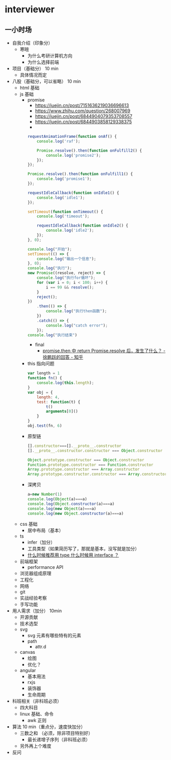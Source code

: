 # interviewer

## 一小时场

- 自我介绍（印象分）
  - 寒暄
    - 为什么考研计算机方向
    - 为什么选择前端
- 项目（基础分） 10 min
  - 具体情况而定
- 八股（基础分，可以省略） 10 min
  - html 基础
  - js 基础
    - promise
      - https://juejin.cn/post/7151636219036696613
      - https://www.zhihu.com/question/268007969
      - https://juejin.cn/post/6844904079353708557
      - https://juejin.cn/post/6844903858129338375
      - 
      ```js
      requestAnimationFrame(function onAf() {
          console.log('raf');
      
          Promise.resolve().then(function onFulfill2() {
              console.log('promise2');
          });
      });
      
      Promise.resolve().then(function onFulfill1() {
          console.log('promise1');
      });
      
      requestIdleCallback(function onIdle1() {
          console.log('idle1');
      });
      
      setTimeout(function onTimeout() {
          console.log('timeout');
      
          requestIdleCallback(function onIdle2() {
              console.log('idle2');
          });
      }, 0);
      ```
      ```js
      console.log("开始");
      setTimeout(() => {
          console.log("输出一个信息");
      }, 0);
      console.log("执行");
      new Promise((resolve, reject) => {
          console.log("执行for循环");
          for (var i = 0; i < 100; i++) {
              i == 99 && resolve();
          }
          reject();
      })
          .then(() => {
              console.log("执行then函数");
          })
          .catch(() => {
              console.log("catch error");
          });
      console.log("执行结束")
      ```
      - final
        - [promise.then 中 return Promise.resolve 后，发生了什么？ - 徐鹏跃的回答 - 知乎](https://www.zhihu.com/question/453677175/answer/1841325386)
    - this 指向问题
      ```js
      var length = 1
      function fn() {
          console.log(this.length);
      }
      var obj = {
          length: 4,
          test: function(t) {
              t()
              arguments[0]()
          }
      }
      obj.test(fn, 6)
      ```
    - 原型链
      ```js
      [].constructor===[].__proto__.constructor
      [].__proto__.constructor.constructor === Object.constructor

      Object.prototype.constructor === Object.constructor
      Function.prototype.constructor === Function.constructor
      Array.prototype.constructor === Array.constructor
      Array.prototype.constructor.constructor === Array.constructor
      ```
    - 深拷贝
      ```js
      a=new Number(1)
      console.log(Object(a)===a)
      console.log(Object.constructor(a)===a)
      console.log(new Object(a)===a)
      console.log(new Object.constructor(a)===a)
      ```
  - css 基础
    - 居中布局（基本）
  - ts
    - infer（加分）
    - 工具类型（如果简历写了，那就是基本，没写就是加分）
    - [什么时候推荐用 type 什么时候用 interface ？](https://pro.ant.design/zh-CN/docs/type-script#%E4%BB%80%E4%B9%88%E6%97%B6%E5%80%99%E6%8E%A8%E8%8D%90%E7%94%A8-type-%E4%BB%80%E4%B9%88%E6%97%B6%E5%80%99%E7%94%A8-interface-)
  - 前端框架
    - performance API
  - 浏览器组成原理
  - 工程化
  - 网络
  - git
  - 实战经验考察
  - 手写功能
- 用人需求（加分） 10min
  - 开源贡献
  - 技术选型
  - svg
    - svg 元素有哪些特有的元素
    - path
      - attr.d
  - canvas
    - 绘图
    - 优化？
  - angular
    - 基本用法
    - rxjs
    - 装饰器
    - 生命周期
- 科班相关（非科班必须）
  - 四大科目
  - linux 基础、命令
    - awk 正则
- 算法 10 min（重点分，速度快加分）
  - 三数之和 （必须，除非项目特别好）
    - 最长递增子序列（非科班必须）
  - 另外再上个难度
- 反问
